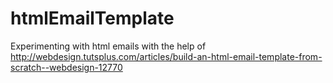 # htmlEmailTemplate
Experimenting with html emails with the help of http://webdesign.tutsplus.com/articles/build-an-html-email-template-from-scratch--webdesign-12770
